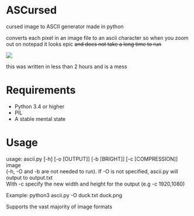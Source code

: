 # ASCursed
cursed image to ASCII generator made in python

  converts each pixel in an image file to an ascii character so when you zoom out on notepad it looks epic ~~and does not take a long time to run~~

 ![](https://cdn.discordapp.com/attachments/423207516663709708/772258930453119026/unknown.png)
 
 
this was written in less than 2 hours and is a mess

# Requirements
- Python 3.4 or higher
- PIL
- A stable mental state

# Usage
usage: ascii.py [-h] [-o [OUTPUT]] [-b [BRIGHT]] [-c [COMPRESSION]] image  
(-h, -O and -b are not needed to run). If -O is not specified, ascii.py will output to output.txt  
With -c specify the new width and height for the output (e.g -c 1920,1080)

Example:
python3 ascii.py -O duck.txt duck.png

Supports the vast majority of image formats
